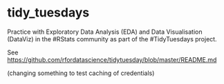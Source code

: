 # tidy_tuesdays
Practice with Exploratory Data Analysis (EDA) and Data Visualisation (DataViz) in the #RStats community as part of the #TidyTuesdays project.

See https://github.com/rfordatascience/tidytuesday/blob/master/README.md

(changing something to test caching of credentials)